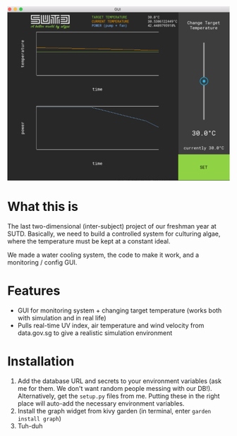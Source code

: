 ![Screenshot | center](./assets/screenshot.png)

# What this is
The last two-dimensional (inter-subject) project of our freshman year at SUTD. Basically, we need to build a controlled system for culturing algae, where the temperature must be kept at a constant ideal. 

We made a water cooling system, the code to make it work, and a monitoring / config GUI.

# Features
- GUI for monitoring system + changing target temperature (works both with simulation and in real life)
- Pulls real-time UV index, air temperature and wind velocity from data.gov.sg to give a realistic simulation environment


# Installation
1. Add the database URL and secrets to your environment variables (ask me for them. We don't want random people messing with our DB!). Alternatively, get the `setup.py` files from me. Putting these in the right place will auto-add the necessary environment variables.
2. Install the graph widget from kivy garden (in terminal, enter `garden install graph`)
3. Tuh-duh

